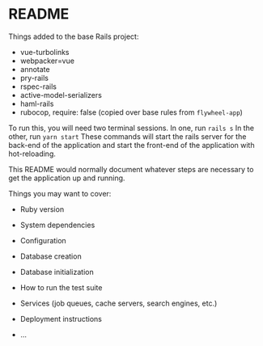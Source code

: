 # README

Things added to the base Rails project:

* vue-turbolinks
* webpacker=vue
* annotate
* pry-rails
* rspec-rails
* active-model-serializers
* haml-rails
* rubocop, require: false (copied over base rules from `flywheel-app`)

To run this, you will need two terminal sessions. In one, run
```rails s```
In the other, run
```yarn start```
These commands will start the rails server for the back-end of the application and start the front-end of the application with hot-reloading.


This README would normally document whatever steps are necessary to get the
application up and running.

Things you may want to cover:

* Ruby version

* System dependencies

* Configuration

* Database creation

* Database initialization

* How to run the test suite

* Services (job queues, cache servers, search engines, etc.)

* Deployment instructions

* ...
